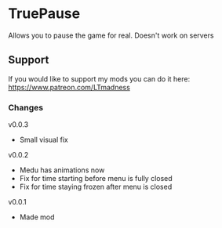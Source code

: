 # TruePause
Allows you to pause the game for real. Doesn't work on servers 

## Support
If you would like to support my mods you can do it here:
https://www.patreon.com/LTmadness

### Changes
v0.0.3
- Small visual fix

v0.0.2
- Medu has animations now
- Fix for time starting before menu is fully closed
- Fix for time staying frozen after menu is closed

v0.0.1
- Made mod
